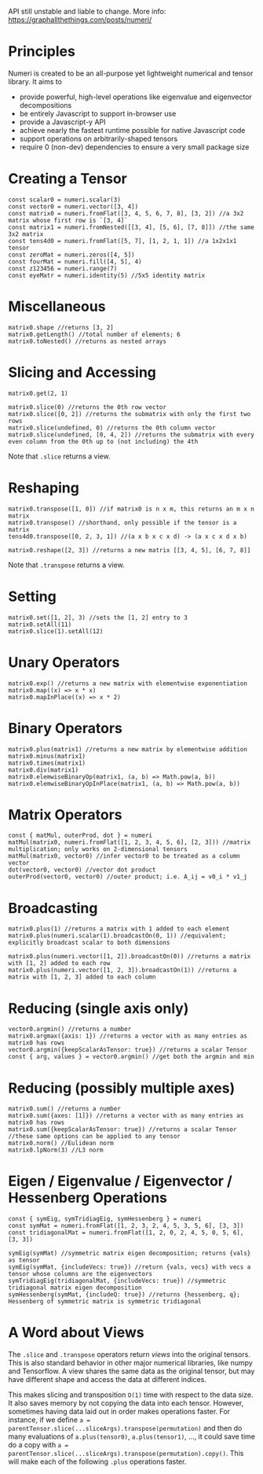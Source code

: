 API still unstable and liable to change.
More info: https://graphallthethings.com/posts/numeri/

# Principles

Numeri is created to be an all-purpose yet lightweight numerical and tensor library.
It aims to
* provide powerful, high-level operations like eigenvalue and eigenvector decompositions
* be entirely Javascript to support in-browser use
* provide a Javascript-y API
* achieve nearly the fastest runtime possible for native Javascript code
* support operations on arbitrarily-shaped tensors
* require 0 (non-dev) dependencies to ensure a very small package size

# Creating a Tensor
```
const scalar0 = numeri.scalar(3)
const vector0 = numeri.vector([3, 4])
const matrix0 = numeri.fromFlat([3, 4, 5, 6, 7, 8], [3, 2]) //a 3x2 matrix whose first row is `[3, 4]`
const matrix1 = numeri.fromNested([[3, 4], [5, 6], [7, 8]]) //the same 3x2 matrix
const tens4d0 = numeri.fromFlat([5, 7], [1, 2, 1, 1]) //a 1x2x1x1 tensor
const zeroMat = numeri.zeros([4, 5])
const fourMat = numeri.fill([4, 5], 4)
const z123456 = numeri.range(7)
const eyeMatr = numeri.identity(5) //5x5 identity matrix
```

# Miscellaneous
```
matrix0.shape //returns [3, 2]
matrix0.getLength() //total number of elements; 6
matrix0.toNested() //returns as nested arrays
```

# Slicing and Accessing
```
matrix0.get(2, 1)

matrix0.slice(0) //returns the 0th row vector
matrix0.slice([0, 2]) //returns the submatrix with only the first two rows
matrix0.slice(undefined, 0) //returns the 0th column vector
matrix0.slice(undefined, [0, 4, 2]) //returns the submatrix with every even column from the 0th up to (not including) the 4th
```
Note that `.slice` returns a view.

# Reshaping
```
matrix0.transpose([1, 0]) //if matrix0 is n x m, this returns an m x n matrix
matrix0.transpose() //shorthand, only possible if the tensor is a matrix
tens4d0.transpose([0, 2, 3, 1]) //(a x b x c x d) -> (a x c x d x b)

matrix0.reshape([2, 3]) //returns a new matrix [[3, 4, 5], [6, 7, 8]]
```
Note that `.transpose` returns a view.

# Setting
```
matrix0.set([1, 2], 3) //sets the [1, 2] entry to 3
matrix0.setAll(11)
matrix0.slice(1).setAll(12)
```

# Unary Operators
```
matrix0.exp() //returns a new matrix with elementwise exponentiation
matrix0.map((x) => x * x)
matrix0.mapInPlace((x) => x * 2)
```

# Binary Operators
```
matrix0.plus(matrix1) //returns a new matrix by elementwise addition
matrix0.minus(matrix1)
matrix0.times(matrix1)
matrix0.div(matrix1)
matrix0.elemwiseBinaryOp(matrix1, (a, b) => Math.pow(a, b))
matrix0.elemwiseBinaryOpInPlace(matrix1, (a, b) => Math.pow(a, b))
```

# Matrix Operators
```
const { matMul, outerProd, dot } = numeri
matMul(matrix0, numeri.fromFlat([1, 2, 3, 4, 5, 6], [2, 3])) //matrix multiplication; only works on 2-dimensional tensors
matMul(matrix0, vector0) //infer vector0 to be treated as a column vector
dot(vector0, vector0) //vector dot product
outerProd(vector0, vector0) //outer product; i.e. A_ij = v0_i * v1_j
```

# Broadcasting
```
matrix0.plus(1) //returns a matrix with 1 added to each element
matrix0.plus(numeri.scalar(1).broadcastOn(0, 1)) //equivalent; explicitly broadcast scalar to both dimensions

matrix0.plus(numeri.vector([1, 2]).broadcastOn(0)) //returns a matrix with [1, 2] added to each row
matrix0.plus(numeri.vector([1, 2, 3]).broadcastOn(1)) //returns a matrix with [1, 2, 3] added to each column
```

# Reducing (single axis only)
```
vector0.argmin() //returns a number
matrix0.argmax({axis: 1}) //returns a vector with as many entries as matrix0 has rows
vector0.argmin({keepScalarAsTensor: true}) //returns a scalar Tensor
const { arg, values } = vector0.argmin() //get both the argmin and min
```


# Reducing (possibly multiple axes)
```
matrix0.sum() //returns a number
matrix0.sum({axes: [1]}) //returns a vector with as many entries as matrix0 has rows
matrix0.sum({keepScalarAsTensor: true}) //returns a scalar Tensor
//these same options can be applied to any tensor
matrix0.norm() //Eulidean norm
matrix0.lpNorm(3) //L3 norm
```

# Eigen / Eigenvalue / Eigenvector / Hessenberg Operations
```
const { symEig, symTridiagEig, symHessenberg } = numeri
const symMat = numeri.fromFlat([1, 2, 3, 2, 4, 5, 3, 5, 6], [3, 3])
const tridiagonalMat = numeri.fromFlat([1, 2, 0, 2, 4, 5, 0, 5, 6], [3, 3])

symEig(symMat) //symmetric matrix eigen decomposition; returns {vals} as tensor
symEig(symMat, {includeVecs: true}) //return {vals, vecs} with vecs a tensor whose columns are the eigenvectors
symTridiagEig(tridiagonalMat, {includeVecs: true}) //symmetric tridiagonal matrix eigen decomposition
symHessenberg(symMat, {includeQ: true}) //returns {hessenberg, q}; Hessenberg of symmetric matrix is symmetric tridiagonal
```

# A Word about Views

The `.slice` and `.transpose` operators return *views* into the original tensors.
This is also standard behavior in other major numerical libraries, like numpy and Tensorflow.
A view shares the same data as the original tensor, but may have different shape and access the data at different indices.

This makes slicing and transposition `O(1)` time with respect to the data size.
It also saves memory by not copying the data into each tensor.
However, sometimes having data laid out in order makes operations faster.
For instance, if we define `a = parentTensor.slice(...sliceArgs).transpose(permutation)` and then do many evaluations of `a.plus(tensor0)`, `a.plus(tensor1)`, ..., it could save time do a copy with `a = parentTensor.slice(...sliceArgs).transpose(permutation).copy()`.
This will make each of the following `.plus` operations faster.

